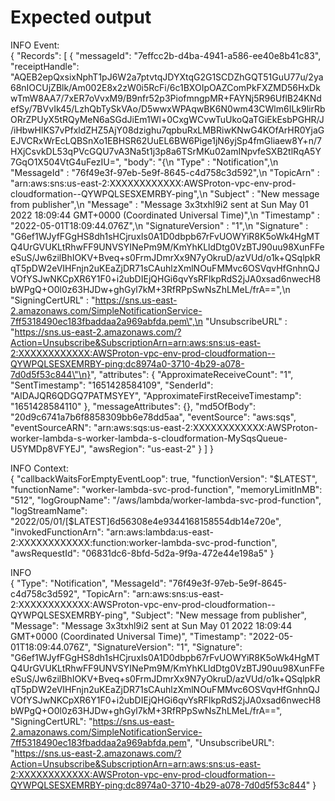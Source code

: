 # Expected output

INFO	Event:  
{
    "Records": [
        {
            "messageId": "7effcc2b-d4ba-4941-a586-ee40e8b41c83",
            "receiptHandle": "AQEB2epQxsixNphT1pJ6W2a7ptvtqJDYXtqG2G1SCDZhGQT51GuU77u/2ya68nIOCUjZBlk/Am002E8x2zW0i5RcFi/6c1BXOIpOAZComPkFXZMD56HxDkwTmW8AA7/7xER7oVvxM9/B9nfr52p3PiofmngpMR+FAYNj5R96UflB24KNdefSy/7BVvIk45/LzhQbTySkVAo/D5wwxWPAqwBK6N0wm43CWlm6ILk9lirRbORrZPUyX5tRQyMeN6aSGdJiEm1Wl+0CxgWCvwTuUkoQaTGiEkEsbPGHR/J/iHbwHlKS7vPfxldZHZ5AjY08dzighu7qpbuRxLMBRiwKNwG4KOfArHR0YjaGEJVCRxWrEcLQBSnXo1EBHSR62UuEL6BW6Pige1jN6yjSp4fmGliaew8Y+n/7HXjCsvkDL53qPVcGQU7vA3Na5t1j3p8a6TSrMKu02amINpvfeSXB2tlRqA5Y7GqO1X504VtG4uFezIU=",
            "body": "{\n  \"Type\" : \"Notification\",\n  \"MessageId\" : \"76f49e3f-97eb-5e9f-8645-c4d758c3d592\",\n  \"TopicArn\" : \"arn:aws:sns:us-east-2:XXXXXXXXXXXX:AWSProton-vpc-env-prod-cloudformation--QYWPQLSESXEMRBY-ping\",\n  \"Subject\" : \"New message from publisher\",\n  \"Message\" : \"Message 3x3txhl9i2 sent at Sun May 01 2022 18:09:44 GMT+0000 (Coordinated Universal Time)\",\n  \"Timestamp\" : \"2022-05-01T18:09:44.076Z\",\n  \"SignatureVersion\" : \"1\",\n  \"Signature\" : \"G6ef1WJyfFGgHS8dh1sHCjruxIs0A1D0dbpb67rFvUOWYiR8K5oWk4HgMTQ4UrGVUKLtRhwFF9UNVSYINePm9M/KmYhKLldDtg0VzBTJ90uu98XunFFeeSuS/Jw6zilBhIOKV+Bveq+s0FrmJDmrXx9N7yOkruD/azVUd/o1k+QSqlpkRqT5pDW2eVIHFnjn2uKEaZjDR71sCAuhlzXmlNOuFMMvc6OSVqvHfGnhnQJVOfYSJwNKCpXR6Y1F0+i2ubDIEjQHGi6qvYsRFlkpRdS2jJA0xsad6nwecH8bWPgQ+O0l0z63HJDw+ghGyl7kM+3RfRPpSwNsZhLMeL/frA==\",\n  \"SigningCertURL\" : \"https://sns.us-east-2.amazonaws.com/SimpleNotificationService-7ff5318490ec183fbaddaa2a969abfda.pem\",\n  \"UnsubscribeURL\" : \"https://sns.us-east-2.amazonaws.com/?Action=Unsubscribe&SubscriptionArn=arn:aws:sns:us-east-2:XXXXXXXXXXXX:AWSProton-vpc-env-prod-cloudformation--QYWPQLSESXEMRBY-ping:dc8974a0-3710-4b29-a078-7d0d5f53c844\"\n}",
            "attributes": {
                "ApproximateReceiveCount": "1",
                "SentTimestamp": "1651428584109",
                "SenderId": "AIDAJQR6QDGQ7PATMSYEY",
                "ApproximateFirstReceiveTimestamp": "1651428584110"
            },
            "messageAttributes": {},
            "md5OfBody": "20d9c6741a7b6f8858309bb6e78dd5aa",
            "eventSource": "aws:sqs",
            "eventSourceARN": "arn:aws:sqs:us-east-2:XXXXXXXXXXXX:AWSProton-worker-lambda-s-worker-lambda-s-cloudformation-MySqsQueue-U5YMDp8VFYEJ",
            "awsRegion": "us-east-2"
        }
    ]
}

INFO	Context:  
{
    "callbackWaitsForEmptyEventLoop": true,
    "functionVersion": "$LATEST",
    "functionName": "worker-lambda-svc-prod-function",
    "memoryLimitInMB": "512",
    "logGroupName": "/aws/lambda/worker-lambda-svc-prod-function",
    "logStreamName": "2022/05/01/[$LATEST]6d56308e4e9344168158554db14e720e",
    "invokedFunctionArn": "arn:aws:lambda:us-east-2:XXXXXXXXXXXX:function:worker-lambda-svc-prod-function",
    "awsRequestId": "06831dc6-8bfd-5d2a-9f9a-472e44e198a5"
}

INFO	
{
    "Type": "Notification",
    "MessageId": "76f49e3f-97eb-5e9f-8645-c4d758c3d592",
    "TopicArn": "arn:aws:sns:us-east-2:XXXXXXXXXXXX:AWSProton-vpc-env-prod-cloudformation--QYWPQLSESXEMRBY-ping",
    "Subject": "New message from publisher",
    "Message": "Message 3x3txhl9i2 sent at Sun May 01 2022 18:09:44 GMT+0000 (Coordinated Universal Time)",
    "Timestamp": "2022-05-01T18:09:44.076Z",
    "SignatureVersion": "1",
    "Signature": "G6ef1WJyfFGgHS8dh1sHCjruxIs0A1D0dbpb67rFvUOWYiR8K5oWk4HgMTQ4UrGVUKLtRhwFF9UNVSYINePm9M/KmYhKLldDtg0VzBTJ90uu98XunFFeeSuS/Jw6zilBhIOKV+Bveq+s0FrmJDmrXx9N7yOkruD/azVUd/o1k+QSqlpkRqT5pDW2eVIHFnjn2uKEaZjDR71sCAuhlzXmlNOuFMMvc6OSVqvHfGnhnQJVOfYSJwNKCpXR6Y1F0+i2ubDIEjQHGi6qvYsRFlkpRdS2jJA0xsad6nwecH8bWPgQ+O0l0z63HJDw+ghGyl7kM+3RfRPpSwNsZhLMeL/frA==",
    "SigningCertURL": "https://sns.us-east-2.amazonaws.com/SimpleNotificationService-7ff5318490ec183fbaddaa2a969abfda.pem",
    "UnsubscribeURL": "https://sns.us-east-2.amazonaws.com/?Action=Unsubscribe&SubscriptionArn=arn:aws:sns:us-east-2:XXXXXXXXXXXX:AWSProton-vpc-env-prod-cloudformation--QYWPQLSESXEMRBY-ping:dc8974a0-3710-4b29-a078-7d0d5f53c844"
}